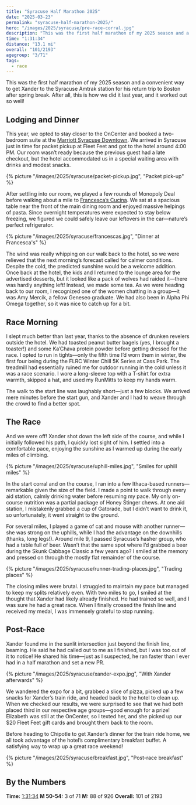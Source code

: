 ```yaml
---
title: "Syracuse Half Marathon 2025"
date: "2025-03-23"
permalink: "syracuse-half-marathon-2025/"
hero: "/images/2025/syracuse/pre-race-corral.jpg"
description: "This was the first half marathon of my 2025 season and a convenient way to get Xander to the Syracuse Amtrak station for his return trip to Boston after spring break."
time: "1:31:34"
distance: "13.1 mi"
overall: "101/2193"
agegroup: "3/71"
tags:
  - race
---
```


This was the first half marathon of my 2025 season and a convenient way to get Xander to the Syracuse Amtrak station for his return trip to Boston after spring break. After all, this is how we did it last year, and it worked out so well!

## Lodging and Dinner

This year, we opted to stay closer to the OnCenter and booked a two-bedroom suite at the [Marriott Syracuse Downtown](https://www.marriott.com/en-us/hotels/syrmc-marriott-syracuse-downtown/overview/). We arrived in Syracuse just in time for packet pickup at Fleet Feet and got to the hotel around 4:00 PM. Our room wasn’t ready because the previous guest had a late checkout, but the hotel accommodated us in a special waiting area with drinks and modest snacks.

{% picture "/images/2025/syracuse/packet-pickup.jpg", "Packet pick-up" %}

After settling into our room, we played a few rounds of Monopoly Deal before walking about a mile to [Francesca’s Cucina](https://www.francescas-cucina.com/). We sat at a spacious table near the front of the main dining room and enjoyed massive helpings of pasta. Since overnight temperatures were expected to stay below freezing, we figured we could safely leave our leftovers in the car—nature’s perfect refrigerator.

{% picture "/images/2025/syracuse/francescas.jpg", "Dinner at Francesca's" %}

The wind was really whipping on our walk back to the hotel, so we were relieved that the next morning’s forecast called for calmer conditions. Despite the cold, the predicted sunshine would be a welcome addition. Once back at the hotel, the kids and I returned to the lounge area for the advertised desserts, but it looked like a pack of wolves had raided it—there was hardly anything left! Instead, we made some tea. As we were heading back to our room, I recognized one of the women chatting in a group—it was Amy Mercik, a fellow Geneseo graduate. We had also been in Alpha Phi Omega together, so it was nice to catch up for a bit.

## Race Morning

I slept much better than last year, thanks to the absence of drunken revelers outside the hotel. We had toasted peanut butter bagels (yes, I brought a toaster!) and some Ka’Chava protein powder before getting dressed for the race. I opted to run in tights—only the fifth time I’d worn them in winter, the first four being during the FLRC Winter Chill 5K Series at Cass Park. The treadmill had essentially ruined me for outdoor running in the cold unless it was a race scenario. I wore a long-sleeve top with a T-shirt for extra warmth, skipped a hat, and used my RunMitts to keep my hands warm.

The walk to the start line was laughably short—just a few blocks. We arrived mere minutes before the start gun, and Xander and I had to weave through the crowd to find a better spot.

## The Race

And we were off! Xander shot down the left side of the course, and while I initially followed his path, I quickly lost sight of him. I settled into a comfortable pace, enjoying the sunshine as I warmed up during the early miles of climbing.

{% picture "/images/2025/syracuse/uphill-miles.jpg", "Smiles for uphill miles" %}

In the start corral and on the course, I ran into a few Ithaca-based runners—remarkable given the size of the field. I made a point to walk through every aid station, calmly drinking water before resuming my pace. My only on-course nutrition was a partial package of Honey Stinger chews. At one aid station, I mistakenly grabbed a cup of Gatorade, but I didn’t want to drink it, so unfortunately, it went straight to the ground.

For several miles, I played a game of cat and mouse with another runner—she was strong on the uphills, while I had the advantage on the downhills (thanks, long legs!). Around mile 9, I passed Syracuse’s hasher group, who had a table full of beer. Wasn’t that the same spot where I’d grabbed a beer during the Skunk Cabbage Classic a few years ago? I smiled at the memory and pressed on through the mostly flat remainder of the course.

{% picture "/images/2025/syracuse/runner-trading-places.jpg", "Trading places" %}

The closing miles were brutal. I struggled to maintain my pace but managed to keep my splits relatively even. With two miles to go, I smiled at the thought that Xander had likely already finished. He had trained so well, and I was sure he had a great race. When I finally crossed the finish line and received my medal, I was immensely grateful to stop running.

## Post-Race

Xander found me in the sunlit intersection just beyond the finish line, beaming. He said he had called out to me as I finished, but I was too out of it to notice! He shared his time—just as I suspected, he ran faster than I ever had in a half marathon and set a new PR.

{% picture "/images/2025/syracuse/xander-expo.jpg", "With Xander afterwards" %}

We wandered the expo for a bit, grabbed a slice of pizza, picked up a few snacks for Xander’s train ride, and headed back to the hotel to clean up. When we checked our results, we were surprised to see that we had both placed third in our respective age groups—good enough for a prize! Elizabeth was still at the OnCenter, so I texted her, and she picked up our $20 Fleet Feet gift cards and brought them back to the room.

Before heading to Chipotle to get Xander’s dinner for the train ride home, we all took advantage of the hotel’s complimentary breakfast buffet. A satisfying way to wrap up a great race weekend!

{% picture "/images/2025/syracuse/breakfast.jpg", "Post-race breakfast" %}

## By the Numbers

<div class="strava-embed-placeholder" data-embed-type="activity" data-embed-id="13964600034" data-style="standard"></div><script src="https://strava-embeds.com/embed.js"></script>

**Time:** [1:31:34](https://www.syracusehalf.com/Race/Results/6243/IndividualResult/cLtg?resultSetId=536510#U99861004)
**M 50-54:** 3 of 71
**M:** 88 of 926
**Overall:** 101 of 2193
